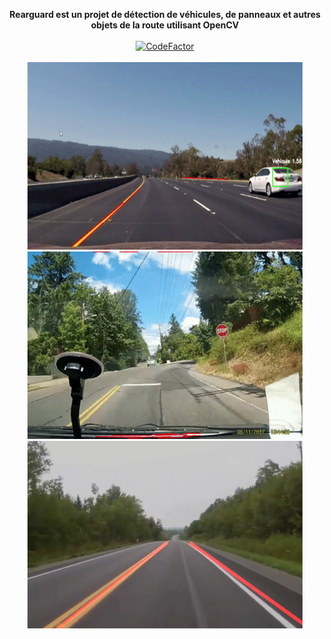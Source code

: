 

<p align="center">
    <b>Rearguard est un projet de détection de véhicules, de panneaux et autres objets de la route utilisant OpenCV</b><br>
    <br><a href="https://www.codefactor.io/repository/github/loubaris/autopilot-opencv"><img src="https://www.codefactor.io/repository/github/loubaris/autopilot-opencv/badge" alt="CodeFactor" /></a>
  <br><br>
    <img src="gif1.gif" alt="Vidéo sur l'autoroute" style="width:440px;height:300px;"><img src="gif2.gif" alt="Vidéo du stop" style="width:440px;height:300px;"><img src="gif3.gif" alt="Vidéo des lignes" style="width:440px;height:300px;">
</p>
